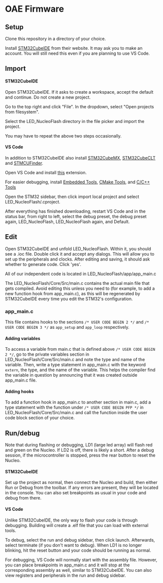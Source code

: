 # OAE Firmware

## Setup

Clone this repository in a directory of your choice.

Install [STM32CubeIDE](https://www.st.com/en/development-tools/stm32cubeide.html) from their website. 
It may ask you to make an account. You will still need this even if you are planning to use VS Code.

## Import

#### STM32CubeIDE

Open STM32CubeIDE. If it asks to create a workspace, accept the default and continue. Do not create a new project.

Go to the top right and click "File". In the dropdown, select "Open projects from filesystem".

Select the LED_NucleoFlash directory in the file picker and import the project.

You may have to repeat the above two steps occasionally.

#### VS Code

In addition to STM32CubeIDE also install [STM32CubeMX](https://www.st.com/en/development-tools/stm32cubemx.html), [STM32CubeCLT](https://www.st.com/en/development-tools/stm32cubeclt.html) and [STMCUFinder](https://www.st.com/en/development-tools/st-mcu-finder-pc.html).

Open VS Code and install [this](https://marketplace.visualstudio.com/items?itemName=stmicroelectronics.stm32-vscode-extension) extension.

For easier debugging, install [Embedded Tools](https://marketplace.visualstudio.com/items?itemName=ms-vscode.vscode-embedded-tools), [CMake Tools](https://marketplace.visualstudio.com/items?itemName=ms-vscode.cmake-tools), and [C/C++ Tools](https://marketplace.visualstudio.com/items?itemName=ms-vscode.cpptools)

Open the STM32 sidebar, then click import local project and select LED_NucleoFlash/.cproject.

After everything has finished downloading, restart VS Code and in the status bar, from right to left, select the debug preset, the debug preset again, LED_NucleoFlash, LED_NucleoFlash again, and Default.

## Edit

Open STM32CubeIDE and unfold LED_NucleoFlash.
Within it, you should see a .ioc file. Double click it and accept any dialogs. This will allow you to set up the peripherals and clocks. After editing and saving, it should ask whether to generate code. Click 'yes'.

All of our independent code is located in LED_NucleoFlash/app/app_main.c

The LED_NucleoFlash/Core/Src/main.c contains the actual main file that gets compiled. Avoid editing this unless you need to (for example, to add a new function hook from app_main.c), as this will be regenerated by STM32CubeIDE every time you edit the STM32's configuration.

### app_main.c

This file contains hooks to the sections `/* USER CODE BEGIN 2 */` and `/* USER CODE BEGIN 3 */` as `app_setup` and `app_loop` respectively.

#### Adding variables

To access a variable from main.c that is defined above `/* USER CODE BEGIN 2 */`, go to the private variables section in LED_NucleoFlash/Core/Src/main.c and note the type and name of the variable. Then, write a type statement in app_main.c with the keyword `extern`, the type, and the name of the variable. This helps the compiler find the variable in question by announcing that it was created outside app_main.c file.

#### Adding hooks

To add a function hook in app_main.c to another section in main.c, add a type statement with the function under `/* USER CODE BEGIN PFP */` in LED_NucleoFlash/Core/Src/main.c and call the function inside the user code block section of your choice.

## Run/debug

Note that during flashing or debugging, LD1 (large led array) will flash red and green on the Nucleo. If LD2 is off, there is likely a short. After a debug session, if the microcontroller is stopped, press the rear button to reset the Nucleo.

#### STM32CubeIDE
Set up the project as normal, then connect the Nucleo and build, then either Run or Debug from the toolbar. If any errors are present, they will be located in the console. You can also set breakpoints as usual in your code and debug from there.

#### VS Code
Unlike STM32CubeIDE, the only way to flash your code is through debugging. Building will create a .elf file that you can load with external tools.

To debug, select the run and debug sidebar, then click launch. Afterwards, select terminate (if you don't want to debug). When LD1 is no longer blinking, hit the reset button and your code should be running as normal.

For debugging, VS Code will normally start with the assembly file. However, you can place breakpoints in app_main.c and it will stop at the corresponding assembly as well, similar to STM32CubeIDE. You can also view registers and peripherals in the run and debug sidebar.
